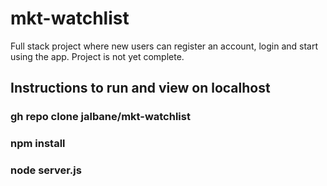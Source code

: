 # mkt-watchlist

Full stack project where new users can register an account, login and start using the app. Project is not yet complete.

## Instructions to run and view on localhost
### gh repo clone jalbane/mkt-watchlist
### npm install
### node server.js
